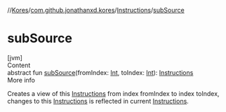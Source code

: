 //[Kores](../../index.md)/[com.github.jonathanxd.kores](../index.md)/[Instructions](index.md)/[subSource](sub-source.md)



# subSource  
[jvm]  
Content  
abstract fun [subSource](sub-source.md)(fromIndex: [Int](https://kotlinlang.org/api/latest/jvm/stdlib/kotlin/-int/index.html), toIndex: [Int](https://kotlinlang.org/api/latest/jvm/stdlib/kotlin/-int/index.html)): [Instructions](index.md)  
More info  


Creates a view of this [Instructions](index.md) from index fromIndex to index toIndex, changes to this [Instructions](index.md) is reflected in current [Instructions](index.md).

  



